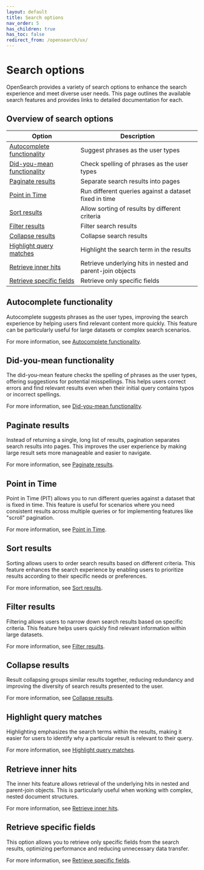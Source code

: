 ```yaml
---
layout: default
title: Search options
nav_order: 5
has_children: true
has_toc: false
redirect_from: /opensearch/ux/
---
```


# Search options

OpenSearch provides a variety of search options to enhance the search experience and meet diverse user needs. This page outlines the available search features and provides links to detailed documentation for each.

## Overview of search options

| Option | Description |
|--------|-------------|
| [Autocomplete functionality](#autocomplete-functionality) | Suggest phrases as the user types |
| [Did-you-mean functionality](#did-you-mean-functionality) | Check spelling of phrases as the user types |
| [Paginate results](#paginate-results) | Separate search results into pages |
| [Point in Time](#point-in-time) | Run different queries against a dataset fixed in time |
| [Sort results](#sort-results) | Allow sorting of results by different criteria |
| [Filter results](#filter-results) | Filter search results |
| [Collapse results](#collapse-results) | Collapse search results |
| [Highlight query matches](#highlight-query-matches) | Highlight the search term in the results |
| [Retrieve inner hits](#retrieve-inner-hits) | Retrieve underlying hits in nested and parent-join objects |
| [Retrieve specific fields](#retrieve-specific-fields) | Retrieve only specific fields |

## Autocomplete functionality

Autocomplete suggests phrases as the user types, improving the search experience by helping users find relevant content more quickly. This feature can be particularly useful for large datasets or complex search scenarios.

For more information, see [Autocomplete functionality]({{site.url}}{{site.baseurl}}/opensearch/search/autocomplete/).

## Did-you-mean functionality

The did-you-mean feature checks the spelling of phrases as the user types, offering suggestions for potential misspellings. This helps users correct errors and find relevant results even when their initial query contains typos or incorrect spellings.

For more information, see [Did-you-mean functionality]({{site.url}}{{site.baseurl}}/opensearch/search/did-you-mean/).

## Paginate results

Instead of returning a single, long list of results, pagination separates search results into pages. This improves the user experience by making large result sets more manageable and easier to navigate.

For more information, see [Paginate results]({{site.url}}{{site.baseurl}}/opensearch/search/paginate/).

## Point in Time

Point in Time (PIT) allows you to run different queries against a dataset that is fixed in time. This feature is useful for scenarios where you need consistent results across multiple queries or for implementing features like "scroll" pagination.

For more information, see [Point in Time]({{site.url}}{{site.baseurl}}/search-plugins/searching-data/point-in-time/).

## Sort results

Sorting allows users to order search results based on different criteria. This feature enhances the search experience by enabling users to prioritize results according to their specific needs or preferences.

For more information, see [Sort results]({{site.url}}{{site.baseurl}}/opensearch/search/sort/).

## Filter results

Filtering allows users to narrow down search results based on specific criteria. This feature helps users quickly find relevant information within large datasets.

For more information, see [Filter results]({{site.url}}{{site.baseurl}}/search-plugins/filter-search/).

## Collapse results

Result collapsing groups similar results together, reducing redundancy and improving the diversity of search results presented to the user.

For more information, see [Collapse results]({{site.url}}{{site.baseurl}}/search-plugins/collapse-search/).

## Highlight query matches

Highlighting emphasizes the search terms within the results, making it easier for users to identify why a particular result is relevant to their query.

For more information, see [Highlight query matches]({{site.url}}{{site.baseurl}}/opensearch/search/highlight/).

## Retrieve inner hits

The inner hits feature allows retrieval of the underlying hits in nested and parent-join objects. This is particularly useful when working with complex, nested document structures.

For more information, see [Retrieve inner hits]({{site.url}}{{site.baseurl}}/search-plugins/searching-data/inner-hits/).

## Retrieve specific fields

This option allows you to retrieve only specific fields from the search results, optimizing performance and reducing unnecessary data transfer.

For more information, see [Retrieve specific fields]({{site.url}}{{site.baseurl}}/search-plugins/searching-data/retrieve-specific-fields/).
